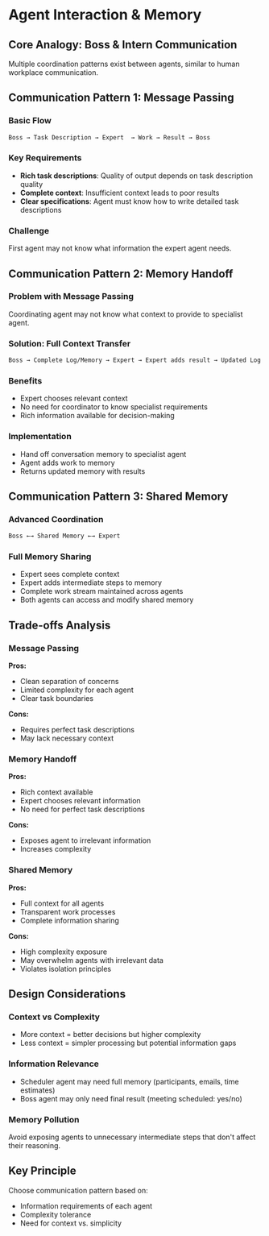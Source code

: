 # Agent Interaction & Memory

## Core Analogy: Boss & Intern Communication

Multiple coordination patterns exist between agents, similar to human workplace communication.

## Communication Pattern 1: Message Passing

### Basic Flow

```md
Boss → Task Description → Expert  → Work → Result → Boss
```

### Key Requirements

- **Rich task descriptions**: Quality of output depends on task description quality
- **Complete context**: Insufficient context leads to poor results
- **Clear specifications**: Agent must know how to write detailed task descriptions

### Challenge

First agent may not know what information the expert agent needs.

## Communication Pattern 2: Memory Handoff

### Problem with Message Passing

Coordinating agent may not know what context to provide to specialist agent.

### Solution: Full Context Transfer

```md
Boss → Complete Log/Memory → Expert → Expert adds result → Updated Log
```

### Benefits

- Expert chooses relevant context
- No need for coordinator to know specialist requirements
- Rich information available for decision-making

### Implementation

- Hand off conversation memory to specialist agent
- Agent adds work to memory
- Returns updated memory with results

## Communication Pattern 3: Shared Memory

### Advanced Coordination

```md
Boss ←→ Shared Memory ←→ Expert
```

### Full Memory Sharing

- Expert sees complete context
- Expert adds intermediate steps to memory
- Complete work stream maintained across agents
- Both agents can access and modify shared memory

## Trade-offs Analysis

### Message Passing

**Pros:**

- Clean separation of concerns
- Limited complexity for each agent
- Clear task boundaries

**Cons:**

- Requires perfect task descriptions
- May lack necessary context

### Memory Handoff

**Pros:**

- Rich context available
- Expert chooses relevant information
- No need for perfect task descriptions

**Cons:**

- Exposes agent to irrelevant information
- Increases complexity

### Shared Memory

**Pros:**

- Full context for all agents
- Transparent work processes
- Complete information sharing

**Cons:**

- High complexity exposure
- May overwhelm agents with irrelevant data
- Violates isolation principles

## Design Considerations

### Context vs Complexity

- More context = better decisions but higher complexity
- Less context = simpler processing but potential information gaps

### Information Relevance

- Scheduler agent may need full memory (participants, emails, time estimates)
- Boss agent may only need final result (meeting scheduled: yes/no)

### Memory Pollution

Avoid exposing agents to unnecessary intermediate steps that don't affect their reasoning.

## Key Principle

Choose communication pattern based on:

- Information requirements of each agent
- Complexity tolerance
- Need for context vs. simplicity
